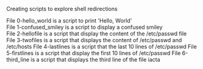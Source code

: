 Creating scripts to explore shell redirections                                                                              

File 0-hello_world is a script to print 'Hello, World'                                                                      
File 1-confused_smiley is a script to display a confused smiley                                                             
File 2-hellofile is a script that display the content of the /etc/passwd file                                               
File 3-twofiles is a script that displays the content of /etc/passwd and /etc/hosts
File 4-lastlines is a script that the last 10 lines of /etc/passwd
File 5-firstlines is a script that display the first 10 lines of /etc/passwd
File 6-third_line is a script that displays the third line of the file iacta
